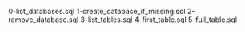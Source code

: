 0-list_databases.sql 1-create_database_if_missing.sql 2-remove_database.sql 3-list_tables.sql 4-first_table.sql 5-full_table.sql
